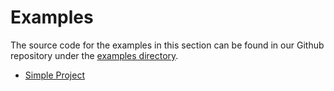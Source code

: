 # Examples

The source code for the examples in this section can be found in our Github repository under the
[examples directory](https://github.com/garden-io/garden/tree/master/examples).

* [Simple Project](./simple-project.md)